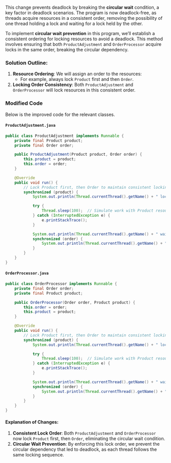 This change prevents deadlock by breaking the **circular wait** condition, a key factor in deadlock scenarios. The program is now deadlock-free, as threads acquire resources in a consistent order, removing the possibility of one thread holding a lock and waiting for a lock held by the other.

To implement **circular wait prevention** in this program, we’ll establish a consistent ordering for locking resources to avoid a deadlock. This method involves ensuring that both `ProductAdjustment` and `OrderProcessor` acquire locks in the same order, breaking the circular dependency.

### Solution Outline:
1. **Resource Ordering**: We will assign an order to the resources:
   - For example, always lock `Product` first and then `Order`.
2. **Locking Order Consistency**: Both `ProductAdjustment` and `OrderProcessor` will lock resources in this consistent order.

### Modified Code

Below is the improved code for the relevant classes.

#### `ProductAdjustment.java`
```java
public class ProductAdjustment implements Runnable {
    private final Product product;
    private final Order order;

    public ProductAdjustment(Product product, Order order) {
        this.product = product;
        this.order = order;
    }

    @Override
    public void run() {
        // Lock Product first, then Order to maintain consistent locking order
        synchronized (product) {
            System.out.println(Thread.currentThread().getName() + " locked Product with ID " + product.getId());

            try {
                Thread.sleep(100);  // Simulate work with Product resource
            } catch (InterruptedException e) {
                e.printStackTrace();
            }

            System.out.println(Thread.currentThread().getName() + " waiting to lock Order with ID " + order.getId());
            synchronized (order) {
                System.out.println(Thread.currentThread().getName() + " locked Order and completed product adjustment.");
            }
        }
    }
}
```

#### `OrderProcessor.java`
```java
public class OrderProcessor implements Runnable {
    private final Order order;
    private final Product product;

    public OrderProcessor(Order order, Product product) {
        this.order = order;
        this.product = product;
    }

    @Override
    public void run() {
        // Lock Product first, then Order to maintain consistent locking order
        synchronized (product) {
            System.out.println(Thread.currentThread().getName() + " locked Product with ID " + product.getId());

            try {
                Thread.sleep(100);  // Simulate work with Product resource
            } catch (InterruptedException e) {
                e.printStackTrace();
            }

            System.out.println(Thread.currentThread().getName() + " waiting to lock Order with ID " + order.getId());
            synchronized (order) {
                System.out.println(Thread.currentThread().getName() + " locked Order and completed order processing.");
            }
        }
    }
}
```

#### Explanation of Changes:
1. **Consistent Lock Order**: Both `ProductAdjustment` and `OrderProcessor` now lock `Product` first, then `Order`, eliminating the circular wait condition.
2. **Circular Wait Prevention**: By enforcing this lock order, we prevent the circular dependency that led to deadlock, as each thread follows the same locking sequence.
